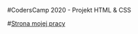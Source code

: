 #CodersCamp 2020 - Projekt HTML & CSS

#[Strona mojej pracy](https://kacperzolkiewski.github.io/CodersCamp2020.Project.HTML-CSS.BusinessCard/)


